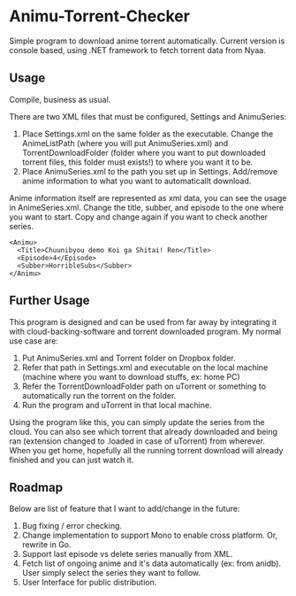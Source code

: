 Animu-Torrent-Checker
=====================

Simple program to download anime torrent automatically. Current version is console based, using .NET framework to fetch torrent data from Nyaa.

## Usage

Compile, business as usual. 

There are two XML files that must be configured, Settings and AnimuSeries:
1. Place Settings.xml on the same folder as the executable. Change the AnimeListPath (where you will put AnimuSeries.xml) and TorrentDownloadFolder (folder where you want to put downloaded torrent files, this folder must exists!) to where you want it to be.
2. Place AnimuSeries.xml to the path you set up in Settings. Add/remove anime information to what you want to automaticallt download.

Anime information itself are represented as xml data, you can see the usage in AnimeSeries.xml. Change the title, subber, and episode to the one where you want to start. Copy and change again if you want to check another series.
```
<Animu>
  <Title>Chuunibyou demo Koi ga Shitai! Ren</Title>
  <Episode>4</Episode>
  <Subber>HorribleSubs</Subber>
</Animu>
```

## Further Usage

This program is designed and can be used from far away by integrating it with cloud-backing-software and torrent downloaded program. My normal use case are:
1. Put AnimuSeries.xml and Torrent folder on Dropbox folder.
2. Refer that path in Settings.xml and executable on the local machine (machine where you want to download stuffs, ex: home PC)
3. Refer the TorrentDownloadFolder path on uTorrent or something to automatically run the torrent on the folder.
4. Run the program and uTorrent in that local machine.

Using the program like this, you can simply update the series from the cloud. You can also see which torrent that already downloaded and being ran (extension changed to .loaded in case of uTorrent) from wherever. When you get home, hopefully all the running torrent download will already finished and you can just watch it.

## Roadmap

Below are list of feature that I want to add/change in the future:
1. Bug fixing / error checking.
2. Change implementation to support Mono to enable cross platform. Or, rewrite in Go.
3. Support last episode vs delete series manually from XML.
4. Fetch list of ongoing anime and it's data automatically (ex: from anidb). User simply select the series they want to follow.
5. User Interface for public distribution.
